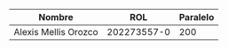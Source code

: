 | Nombre                    | ROL         | Paralelo |
| ------------------------- | ----------- |----------|
| Alexis Mellis Orozco      | 202273557-0 | 200      |

